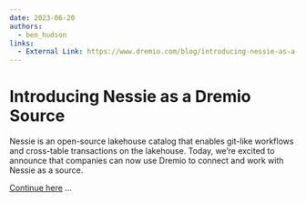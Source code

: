 ```yaml
---
date: 2023-06-20
authors:
  - ben_hudson
links:
  - External Link: https://www.dremio.com/blog/introducing-nessie-as-a-dremio-source/
---
```


# Introducing Nessie as a Dremio Source

Nessie is an open-source lakehouse catalog that enables git-like workflows and cross-table transactions on the
lakehouse. Today, we’re excited to announce that companies can now use Dremio to connect and work with Nessie as a
source.
<!-- more -->

[Continue here](https://www.dremio.com/blog/introducing-nessie-as-a-dremio-source/) ...

